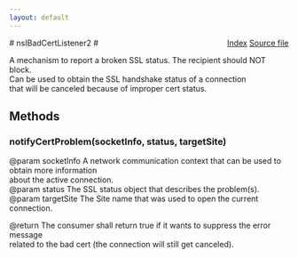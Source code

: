 ```yaml
---
layout: default
---
```

<div class='links' style='float:right'><a href="../index.html">Index</a>
<a href="http://dxr.mozilla.org/mozilla-central/source/security/manager/ssl/public/nsIBadCertListener2.idl">Source file</a>
</div>
# nsIBadCertListener2 #
  
A mechanism to report a broken SSL status. The recipient should NOT block.  
Can be used to obtain the SSL handshake status of a connection  
that will be canceled because of improper cert status.  
  

## Methods ##

### notifyCertProblem(socketInfo, status, targetSite) ###
  
 @param socketInfo A network communication context that can be used to obtain more information  
                   about the active connection.  
 @param status The SSL status object that describes the problem(s).  
 @param targetSite The Site name that was used to open the current connection.  
  
 @return The consumer shall return true if it wants to suppress the error message  
         related to the bad cert (the connection will still get canceled).  
  
